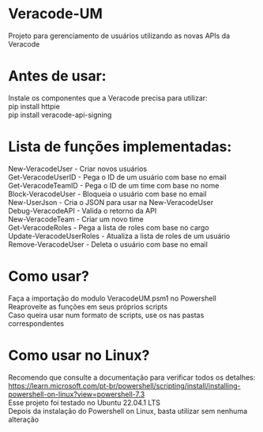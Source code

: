 # Veracode-UM
 Projeto para gerenciamento de usuários utilizando as novas APIs da Veracode

# Antes de usar:
Instale os componentes que a Veracode precisa para utilizar:<br>
pip install httpie<br>
pip install veracode-api-signing<br>

# Lista de funções implementadas:
New-VeracodeUser - Criar novos usuários<br>
Get-VeracodeUserID - Pega o ID de um usuário com base no email<br>
Get-VeracodeTeamID - Pega o ID de um time com base no nome<br>
Block-VeracodeUser - Bloqueia o usuário com base no email<br>
New-UserJson - Cria o JSON para usar na New-VeracodeUser<br>
Debug-VeracodeAPI - Valida o retorno da API<br>
New-VeracodeTeam - Criar um novo time<br>
Get-VeracodeRoles - Pega a lista de roles com base no cargo<br>
Update-VeracodeUserRoles - Atualiza a lista de roles de um usuário<br>
Remove-VeracodeUser - Deleta o usuário com base no email<br>

# Como usar?
Faça a importação do modulo VeracodeUM.psm1 no Powershell<br>
Reaproveite as funções em seus próprios scripts<br>
Caso queira usar num formato de scripts, use os nas pastas correspondentes<br>

# Como usar no Linux?
Recomendo que consulte a documentação para verificar todos os detalhes:<br>
https://learn.microsoft.com/pt-br/powershell/scripting/install/installing-powershell-on-linux?view=powershell-7.3<br>
Esse projeto foi testado no Ubuntu 22.04.1 LTS<br>
Depois da instalação do Powershell on Linux, basta utilizar sem nenhuma alteração<br>
